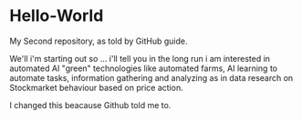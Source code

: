 # Hello-World
My Second repository, as told by GitHub guide.

We'll i'm starting out so ... i'll tell you in the long run i am interested in automated AI "green" technologies like automated farms, AI learning to automate tasks, information gathering and analyzing as in data research on Stockmarket behaviour based on price action.

I changed this beacause Github told me to.
